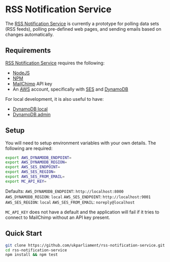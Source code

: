 # RSS Notification Service
The [RSS Notification Service][rns] is currently a prototype for polling data sets (RSS feeds), polling pre-defined web pages, and sending emails based on changes automatically.

## Requirements
[RSS Notification Service][rns] requires the following:
* [NodeJS][node]
* [NPM][npm]
* [MailChimp][mailchimp] API key
* An [AWS][aws] account, specifically with [SES][ses] and [DynamoDB][ddb]

For local development, it is also useful to have:
* [DynamoDB local][ddbl]
* [DynamoDB admin][ddba]

## Setup
You will need to setup environment variables with your own details. The following are required:
```bash
export AWS_DYNAMODB_ENDPOINT=
export AWS_DYNAMODB_REGION=
export AWS_SES_ENDPOINT=
export AWS_SES_REGION=
export AWS_SES_FROM_EMAIL=
export MC_API_KEY=
```

Defaults:
`AWS_DYNAMODB_ENDPOINT`: `http://localhost:8000`
`AWS_DYNAMODB_REGION`: `local`
`AWS_SES_ENDPOINT`: `http://localhost:9001`
`AWS_SES_REGION`: `local`
`AWS_SES_FROM_EMAIL`: `noreply@localhost`

`MC_API_KEY` does not have a default and the application will fail if it tries to connect to MailChimp without an API key present.

## Quick Start
```bash
git clone https://github.com/ukparliament/rss-notification-service.git
cd rss-notification-service
npm install && npm test
```

[rns]: https://github.com/ukparliament/rss-notification-service
[node]: https://nodejs.org/
[npm]: https://www.npmjs.com/
[aws]: https://aws.amazon.com/
[mailchimp]: https://mailchimp.com
[ses]: https://aws.amazon.com/ses/
[ddb]: https://aws.amazon.com/dynamodb/
[ddbl]: https://docs.aws.amazon.com/amazondynamodb/latest/developerguide/DynamoDBLocal.html
[ddba]: https://github.com/aaronshaf/dynamodb-admin
